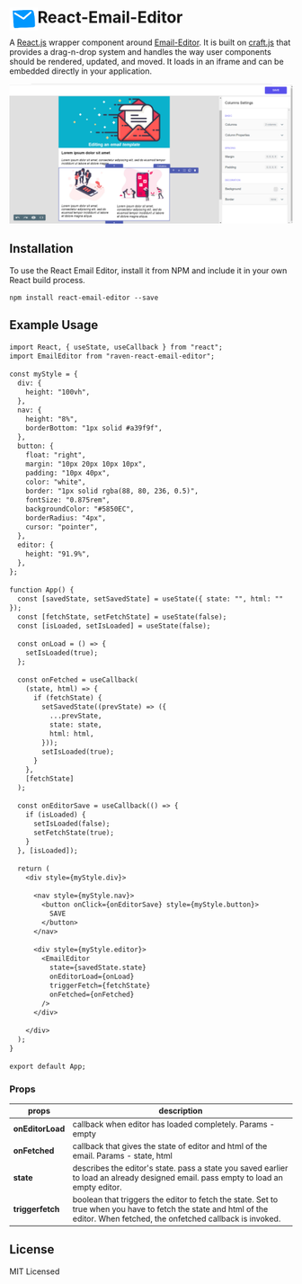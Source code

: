 # <img src="public/email_logo.png" align="left" width=50 height=40>React-Email-Editor

A [React.js](https://reactjs.org/) wrapper component around [Email-Editor](https://github.com/ravenappdev/email-editor). It is built on [craft.js](https://craft.js.org/) that provides a drag-n-drop system and handles the way user components should be rendered, updated, and moved. It loads in an iframe and can be embedded directly in your application.

![Optional Text](public/email_template.png)

## Installation

To use the React Email Editor, install it from NPM and include it in your own React build process.

```
npm install react-email-editor --save
```

## Example Usage

```
import React, { useState, useCallback } from "react";
import EmailEditor from "raven-react-email-editor";

const myStyle = {
  div: {
    height: "100vh",
  },
  nav: {
    height: "8%",
    borderBottom: "1px solid #a39f9f",
  },
  button: {
    float: "right",
    margin: "10px 20px 10px 10px",
    padding: "10px 40px",
    color: "white",
    border: "1px solid rgba(88, 80, 236, 0.5)",
    fontSize: "0.875rem",
    backgroundColor: "#5850EC",
    borderRadius: "4px",
    cursor: "pointer",
  },
  editor: {
    height: "91.9%",
  },
};

function App() {
  const [savedState, setSavedState] = useState({ state: "", html: "" });
  const [fetchState, setFetchState] = useState(false);
  const [isLoaded, setIsLoaded] = useState(false);

  const onLoad = () => {
    setIsLoaded(true);
  };

  const onFetched = useCallback(
    (state, html) => {
      if (fetchState) {
        setSavedState((prevState) => ({
          ...prevState,
          state: state,
          html: html,
        }));
        setIsLoaded(true);
      }
    },
    [fetchState]
  );

  const onEditorSave = useCallback(() => {
    if (isLoaded) {
      setIsLoaded(false);
      setFetchState(true);
    }
  }, [isLoaded]);

  return (
    <div style={myStyle.div}>

      <nav style={myStyle.nav}>
        <button onClick={onEditorSave} style={myStyle.button}>
          SAVE
        </button>
      </nav>

      <div style={myStyle.editor}>
        <EmailEditor
          state={savedState.state}
          onEditorLoad={onLoad}
          triggerFetch={fetchState}
          onFetched={onFetched}
        />
      </div>

    </div>
  );
}

export default App;

```

### Props

| **props**        | **description**                                                                                                                                                            |
| ---------------- | -------------------------------------------------------------------------------------------------------------------------------------------------------------------------- |
| **onEditorLoad** | callback when editor has loaded completely. Params - empty                                                                                                                 |
| **onFetched**    | callback that gives the state of editor and html of the email. Params - state, html                                                                                        |
| **state**        | describes the editor's state. pass a state you saved earlier to load an already designed email. pass empty to load an empty editor.                                        |
| **triggerfetch** | boolean that triggers the editor to fetch the state. Set to true when you have to fetch the state and html of the editor. When fetched, the onfetched callback is invoked. |

## License

MIT Licensed
